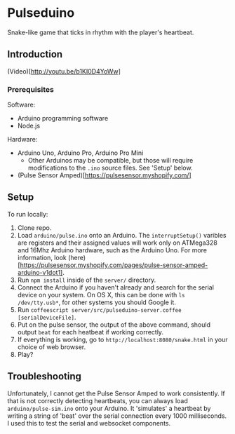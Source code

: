Pulseduino
==========

Snake-like game that ticks in rhythm with the player's heartbeat.

## Introduction

(Video)[http://youtu.be/b1KI0D4YoWw]

### Prerequisites

Software:
* Arduino programming software
* Node.js 

Hardware:
* Arduino Uno, Arduino Pro, Arduino Pro Mini
    * Other Arduinos may be compatible, but those will require modifications to the `.ino` source files. See 'Setup' below.
* (Pulse Sensor Amped)[https://pulsesensor.myshopify.com/]

## Setup

To run locally:
1. Clone repo.
2. Load `arduino/pulse.ino` onto an Arduino. The `interruptSetup()` varibles are registers and their assigned values will work only on ATMega328 and 16Mhz Arduino hardware, such as the Arduino Uno. For more information, look (here)[https://pulsesensor.myshopify.com/pages/pulse-sensor-amped-arduino-v1dot1].
3. Run `npm install` inside of the `server/` directory.
4. Connect the Arduino if you haven't already and search for the serial device on your system. On OS X, this can be done with `ls /dev/tty.usb*`, for other systems you should Google it.
5. Run `coffeescript server/src/pulseduino-server.coffee [serialDeviceFile]`.
6. Put on the pulse sensor, the output of the above command, should output `beat` for each heatbeat if working correctly.
7. If everything is working, go to `http://localhost:8080/snake.html` in your choice of web browser.
8. Play?

## Troubleshooting

Unfortunately, I cannot get the Pulse Sensor Amped to work consistently. If that is not correctly detecting heartbeats, you can always load `arduino/pulse-sim.ino` onto your Arduino. It 'simulates' a heartbeat by writing a string of 'beat' over the serial connection every 1000 milliseconds. I used this to test the serial and websocket components.
